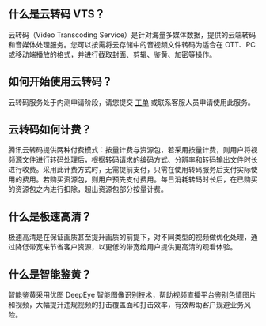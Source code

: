 ## 什么是云转码 VTS？

云转码（Video Transcoding Service）是针对海量多媒体数据，提供的云端转码和音媒体处理服务。您可以按需将云存储中的音视频文件转码为适合在 OTT、PC 或移动端播放的格式，并进行截取封面、剪辑、鉴黄、加密等操作。

## 如何开始使用云转码？

云转码服务处于内测申请阶段，请您提交 [工单](https://console.cloud.tencent.com/workorder/category) 或联系客服人员申请使用此服务。

## 云转码如何计费？

腾讯云转码提供两种付费模式：按量计费与资源包，若采用按量计费，则用户将视频源文件进行转码处理后，根据转码请求的编码方式、分辨率和转码输出文件时长进行收费。采用此计费方式时，无需提前支付，只需在使用转码服务后支付实际使用的费用。若购买资源包，则用户预先支付费用。每日消耗转码时长后，在已购买的资源包之内进行扣除，超出资源包部分按量计费。

## 什么是极速高清？

极速高清是在保证画质甚至提升画质的前提下，对不同类型的视频做优化处理，通过降低带宽来节省客户资源，以更低的带宽给用户提供更高清的观看体验。

## 什么是智能鉴黄？

智能鉴黄采用优图 DeepEye 智能图像识别技术，帮助视频直播平台鉴别色情图片和视频，大幅提升违规视频的打击覆盖面和打击效率，有效帮助客户规避业务风险。
